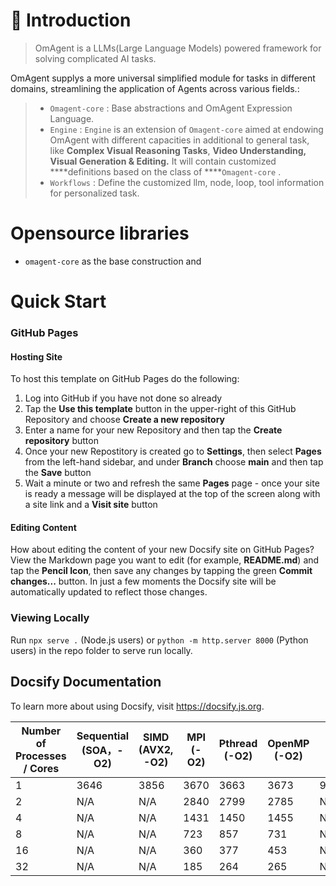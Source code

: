 # 📖 Introduction

> OmAgent is a LLMs(Large Language Models) powered framework for solving complicated AI tasks. 

OmAgent supplys a more universal simplified module for tasks in different domains, streamlining the application of Agents across various fields.:
> 
> - `Omagent-core` : Base abstractions and OmAgent Expression Language.
> - `Engine` : `Engine` is an extension of  `Omagent-core` aimed at endowing OmAgent with different capacities in additional to general task, like **Complex Visual Reasoning Tasks**, **Video Understanding, Visual Generation & Editing.**  It will contain customized ****definitions based on the class of ****`Omagent-core` .
> - `Workflows` : Define the customized llm, node, loop, tool information for personalized task.

# Opensource libraries

- `omagent-core` as the base construction and 




# Quick Start


### GitHub Pages

#### Hosting Site

To host this template on GitHub Pages do the following:  

1. Log into GitHub if you have not done so already
2. Tap the **Use this template** button in the upper-right of this GitHub Repository and choose **Create a new repository**
3. Enter a name for your new Repository and then tap the **Create repository** button
4. Once your new Repostitory is created go to **Settings**, then select **Pages** from the left-hand sidebar, and under **Branch** choose **main** and then tap the **Save** button
5. Wait a minute or two and refresh the same **Pages** page - once your site is ready a message will be displayed at the top of the screen along with a site link and a **Visit site** button

#### Editing Content

How about editing the content of your new Docsify site on GitHub Pages? View the Markdown page you want to edit (for example, **README.md**) and tap the **Pencil Icon**, then save any changes by tapping the green **Commit changes...** button. In just a few moments the Docsify site will be automatically updated to reflect those changes.

### Viewing Locally 
Run `npx serve .` (Node.js users) or `python -m http.server 8000` (Python users) in the repo folder to serve run locally.

## Docsify Documentation

To learn more about using Docsify, visit https://docsify.js.org.






| Number of Processes / Cores | Sequential (SOA，-O2) |  SIMD (AVX2, -O2) | MPI (-O2)  | Pthread (-O2) | OpenMP (-O2) | CUDA | OpenACC |
|-----------------------------|------------------|-------------------|------------|---------------|--------------|------|---------|
| 1                           | 3646             | 3856              | 3670       | 3663          | 3673         | 9.70861 | 5      |
| 2                           | N/A              | N/A               | 2840       | 2799          | 2785         | N/A  | N/A     |
| 4                           | N/A              | N/A               | 1431       | 1450          | 1455         | N/A  | N/A     |
| 8                           | N/A              | N/A               | 723        | 857           | 731          | N/A  | N/A     |
| 16                          | N/A              | N/A               | 360        | 377           | 453          | N/A  | N/A     |
| 32                          | N/A              | N/A               | 185        | 264           | 265          | N/A  | N/A     |
